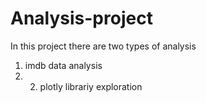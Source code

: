 # Analysis-project
In this project there are two types of analysis 
1. imdb data analysis
2. 2. plotly librariy exploration 
